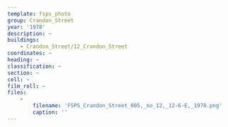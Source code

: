```yaml
---
template: fsps_photo
group: Crandon_Street
year: '1978'
description: ~
buildings:
    - Crandon_Street/12_Crandon_Street
coordinates: ~
heading: ~
classification: ~
section: ~
cell: ~
film_roll: ~
files:
    -
        filename: 'FSPS_Crandon_Street_005,_no_12,_12-6-E,_1978.png'
        caption: ''
---
```

